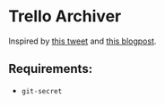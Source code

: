 # Trello Archiver

Inspired by [this tweet](https://twitter.com/alicegoldfuss/status/1132320820770906113?s=17)
and [this blogpost](https://blog.alicegoldfuss.com/automating-my-todo/).

## Requirements:

- `git-secret`
